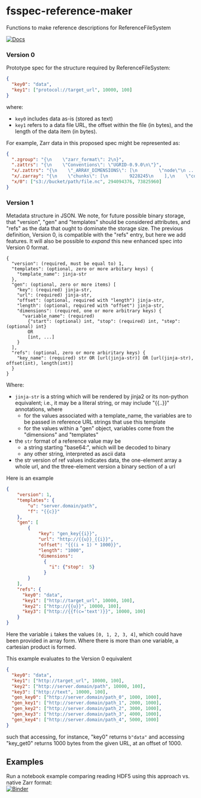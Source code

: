 # fsspec-reference-maker

Functions to make reference descriptions for ReferenceFileSystem

[![Docs](https://github.com/intake/fsspec-reference-maker/actions/workflows/default.yml/badge.svg)](https://intake.github.io/fsspec-reference-maker/)

### Version 0

Prototype spec for the structure required by ReferenceFileSystem:

```json
{
  "key0": "data",
  "key1": ["protocol://target_url", 10000, 100]
}
```
where:
* `key0` includes data as-is (stored as text)
* `key1` refers to a data file URL, the offset within the file (in bytes), and the length of the data item (in bytes).

For example, Zarr data in this proposed spec might be represented as:

```json
{
  ".zgroup": "{\n    \"zarr_format\": 2\n}",
  ".zattrs": "{\n    \"Conventions\": \"UGRID-0.9.0\n\"}",
  "x/.zattrs": "{\n    \"_ARRAY_DIMENSIONS\": [\n        \"node\"\n ...",
  "x/.zarray": "{\n    \"chunks\": [\n        9228245\n    ],\n    \"compressor\": null,\n    \"dtype\": \"<f8\",\n  ...",
  "x/0": ["s3://bucket/path/file.nc", 294094376, 73825960]
}
```

### Version 1

Metadata structure in JSON. We note, for future possible binary storage, that "version", "gen" and "templates" should
be considered attributes, and "refs" as the data that ought to dominate the storage size. The previous definition,
Version 0, is compatible with the "refs" entry, but here we add features. It will also be possible to *expand*
this new enhanced spec into Version 0 format.


```
{
  "version": (required, must be equal to) 1,
  "templates": (optional, zero or more arbitary keys) {
    "template_name": jinja-str
  },
  "gen": (optional, zero or more items) [
    "key": (required) jinja-str,
    "url": (required) jinja-str,
    "offset": (optional, required with "length") jinja-str,
    "length": (optional, required with "offset") jinja-str,
    "dimensions": (required, one or more arbitrary keys) {
      "variable_name": (required) 
        {"start": (optional) int, "stop": (required) int, "step": (optional) int}
        OR
        [int, ...]
    }
  ],
  "refs": (optional, zero or more arbiritary keys) {
    "key_name": (required) str OR [url(jinja-str)] OR [url(jinja-str), offset(int), length(int)]
  }
}
```

Where:
- `jinja-str` is a string which will be rendered by jinja2 or its non-python equivalent; i.e., it may be
  a literal string, or may include "{{..}}" annotations, where 
  - for the values associated with a template_name, the variables are to be passed in reference URL strings that 
    use this template
  - for the values within a "gen" object, variables come from the "dimensions" and "templates"
- the `str` format of a reference value may be
  - a string starting "base64:", which will be decoded to binary
  - any other string, interpreted as ascii data
- the str version of ref values indicates data, the one-element array a whole url, and the three-element version
  a binary section of a url

Here is an example 

```json
{
    "version": 1,
    "templates": {
        "u": "server.domain/path",
        "f": "{{c}}"
    },
    "gen": [
        {
            "key": "gen_key{{i}}",
            "url": "http://{{u}}_{{i}}",
            "offset": "{{(i + 1) * 1000}}",
            "length": "1000",
            "dimensions": 
              {
                "i": {"stop":  5}
              }
        }   
    ],
    "refs": {
      "key0": "data",
      "key1": ["http://target_url", 10000, 100],
      "key2": ["http://{{u}}", 10000, 100],
      "key3": ["http://{{f(c='text')}}", 10000, 100]
    }
}
```
Here the variable `i` takes the values `[0, 1, 2, 3, 4]`, which could have been provided in array form. Where there
is more than one variable, a cartesian product is formed.

This example evaluates to the Version 0 equivalent 
```json
{
  "key0": "data",
  "key1": ["http://target_url", 10000, 100],
  "key2": ["http://server.domain/path", 10000, 100],
  "key3": ["http://text", 10000, 100],
  "gen_key0": ["http://server.domain/path_0", 1000, 1000],
  "gen_key1": ["http://server.domain/path_1", 2000, 1000],
  "gen_key2": ["http://server.domain/path_2", 3000, 1000],
  "gen_key3": ["http://server.domain/path_3", 4000, 1000],
  "gen_key4": ["http://server.domain/path_4", 5000, 1000]
}
```
such that accessing, for instance, "key0" returns `b"data"` and accessing "key_get0" returns 1000 bytes
from the given URL, at an offset of 1000.

## Examples

Run a notebook example comparing reading HDF5 using this approach vs. native Zarr format: <br> 
[![Binder](https://aws-uswest2-binder.pangeo.io/badge_logo.svg)](https://aws-uswest2-binder.pangeo.io/v2/gh/intake/fsspec-reference-maker/main?urlpath=lab%2Ftree%2Fexamples%2Fike_intake.ipynb)


